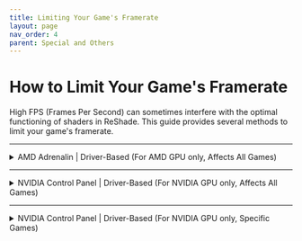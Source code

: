 ```yaml
---
title: Limiting Your Game's Framerate
layout: page
nav_order: 4
parent: Special and Others
---
```


# How to Limit Your Game's Framerate

High FPS (Frames Per Second) can sometimes interfere with the optimal functioning of shaders in ReShade. This guide provides several methods to limit your game's framerate.

---

<details markdown="block" class="details-tree">
<summary>AMD Adrenalin | Driver-Based (For AMD GPU only, Affects All Games)</summary>

You can use AMD Adrenalin's `Frame rate target control` feature to limit the FPS of your games:

{: .warning}
Note: This will affect all games on your system.

---

## **Step 1:** Open Adrenalin

- **Quick Access**: Right-click your desktop and select `AMD Software: Adrenalin Edition`.

  ![Adrenalin from Desktop](../images/limiting-your-games-framerate/amd_desktop_context_menu.jpg)
  
- **Alternative Access**: Use the Windows Search Bar to find `Adrenalin`.

  ![Adrenalin Search](../images/limiting-your-games-framerate/amd_start_search_software.jpg)

---

## **Step 2:** Enable "Frame rate target control"

1. Navigate to `Gaming` in the top bar and select `Graphics`.

   ![Graphics Selection](../images/limiting-your-games-framerate/amd_graphics_gaming_highlight.jpg)

2. In the `Graphics` tab, go to the `Advanced` section and turn on `Frame rate target control`.

   ![FRTC Option](../images/limiting-your-games-framerate/amd_enable_frtc.jpg)

3. Adjust the `Max FPS` according to your needs.

   ![Set Max FPS](../images/limiting-your-games-framerate/amd_frtc_tune.jpg)

</details>

---

<details markdown="block" class="details-tree">
<summary>NVIDIA Control Panel | Driver-Based (For NVIDIA GPU only, Affects All Games)</summary>

You can use NVIDIA's Control Panel to globally limit the FPS of all your games:

{: .warning}
Note: This will affect all games on your system.

---

## **Step 1:** Open NVIDIA Control Panel

- **Quick Access**: Right-click your desktop and select `NVIDIA Control Panel`.

  ![NVIDIA from Desktop](../images/limiting-your-games-framerate/nvidia_desktop_context_menu.jpg)
  
- **Alternative Access**: Use the Windows Search Bar to find `NVIDIA Control Panel`.

  ![NVIDIA Search](../images/limiting-your-games-framerate/nvidia_start_search_software.jpg)

---

## **Step 2:** Adjust 3D Global Settings

1. On the left panel, select `Manage 3D Settings`.

   ![Manage 3D Settings](../images/limiting-your-games-framerate/nvidia_manage_3d_settings.jpg)

2. Switch to the `Global Settings` tab.

   ![Global Settings](../images/limiting-your-games-framerate/nvidia_global_settings_tab.jpg)

3. Enable `Max Frame Rate` and select a value between 20 and 1000.

   ![Set Max FPS](../images/limiting-your-games-framerate/nvidia_max_frame_rate.jpg)

</details>

---

<details markdown="block" class="details-tree">
<summary>NVIDIA Control Panel | Driver-Based (For NVIDIA GPU only, Specific Games)</summary>

You can use NVIDIA's Control Panel to limit the FPS for specific games:

---

## **Step 1:** Open NVIDIA Control Panel

- **Quick Access**: Right-click your desktop and choose `NVIDIA Control Panel`.

  ![NVIDIA from Desktop](../images/limiting-your-games-framerate/nvidia_desktop_context_menu.jpg)

  
- **Alternative Access**: Use the Windows Search Bar to find `NVIDIA Control Panel`.

  ![NVIDIA Search](../images/limiting-your-games-framerate/nvidia_start_search_software.jpg)

---

## **Step 2:** Adjust Per-Game 3D Settings

1. On the left panel, select `Manage 3D Settings`.

   ![Manage 3D Settings](../images/limiting-your-games-framerate/nvidia_manage_3d_settings.jpg)

2. Navigate to the `Program Settings` tab.

   ![Per Game Settings](../images/limiting-your-games-framerate/nvidia_perapp_settings_tab.jpg)

3. Click `Add` next to `Program to customize:`.

   ![Add Game](../images/limiting-your-games-framerate/nvidia_perapp_settings_tab_add.jpg)

4. Select the game you want to limit.

   ![Select Game](../images/limiting-your-games-framerate/nvidia_perapp_settings_tab_app.jpg)

5. Enable `Max Frame Rate` and choose a value between 20 and 1000.

   ![Set Game-specific Max FPS](../images/limiting-your-games-framerate/nvidia_max_frame_rate_per_app.jpg)

</details>
